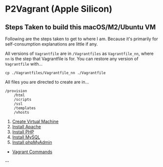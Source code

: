 # P2Vagrant (Apple Silicon)

## <a id="steps"></a> Steps Taken to build this macOS/M2/Ubuntu VM

Following are the steps taken to get to where I am. Because it's primarily for self-consumption explanations are little if any.

All versions of `Vagrantfile` are in `/Vagrantfiles` as `Vagrantfile_nn`, where `nn` is the step that Vagrantfile is for. You can restore any version of `Vagrantfile` with...

```
cp ./Vagrantfiles/Vagrantfile_nn ./Vagrantfile
```

All files you are directed to create are in...

```
/provision
	/html
	/scripts
	/ssl
	/templates
	/vhosts
```

01. [Create Virtual Machine](./docs/Create_Virtual_Machine.md)
02. [Install Apache](./docs/Install_Apache.md)
03. [Install PHP](./docs/Install_PHP.md)
04. [Install MySQL](./docs/Install_MySQL.md)
05. [Install phpMyAdmin](./docs/Install_phpMyAdmin.md)

<!--
07. [Domain Names](./docs/07_Domain_Names.md)
08. [SSL](./docs/08_SSL.md)
09. [Install Composer](./docs/09_Install_Composer.md)
10. [Install Yarn](./docs/10_Install_Yarn.md)
11. [Profile](./docs/11_Profile.md)
-->

* [Vagrant Commands](./docs/Commands.md)

--
